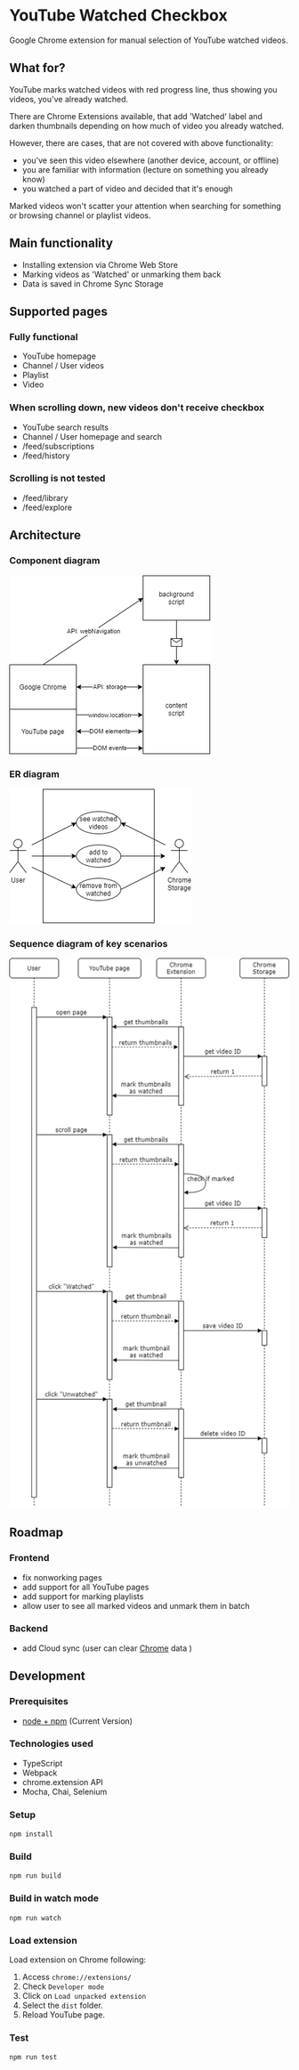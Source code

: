 # YouTube Watched Checkbox
Google Chrome extension for manual selection of YouTube watched videos.

## What for?
YouTube marks watched videos with red progress line, thus showing you videos, you've already watched.

There are Chrome Extensions available, that add 'Watched' label and darken thumbnails depending on how much of video you already watched.

However, there are cases, that are not covered with above functionality:
- you've seen this video elsewhere (another device, account, or offline)
- you are familiar with information (lecture on something you already know)
- you watched a part of video and decided that it's enough

Marked videos won't scatter your attention when searching for something or browsing channel or playlist videos.

## Main functionality
- Installing extension via Chrome Web Store
- Marking videos as 'Watched' or unmarking them back
- Data is saved in Chrome Sync Storage

## Supported pages

### Fully functional
- YouTube homepage
- Channel / User videos
- Playlist
- Video 

### When scrolling down, new videos don't receive checkbox
- YouTube search results
- Channel / User homepage and search
- /feed/subscriptions
- /feed/history

### Scrolling is not tested
- /feed/library
- /feed/explore

## Architecture

### Component diagram
![Software components](./doc/software-components.png)

### ER diagram
![ER diagram](./doc/ER-diagram.png)

### Sequence diagram of key scenarios
![Key scenarios](./doc/key-scenarios.png)

## Roadmap

### Frontend
- fix nonworking pages
- add support for all YouTube pages
- add support for marking playlists
- allow user to see all marked videos and unmark them in batch

### Backend
- add Cloud sync (user can clear [Chrome](https://chrome.google.com/sync) data )

## Development 

### Prerequisites

* [node + npm](https://nodejs.org/) (Current Version)

### Technologies used

* TypeScript
* Webpack
* chrome.extension API  
* Mocha, Chai, Selenium

### Setup

```
npm install
```

### Build

```
npm run build
```

### Build in watch mode

```
npm run watch
```

### Load extension

Load extension on Chrome following:
1. Access `chrome://extensions/`
2. Check `Developer mode`
3. Click on `Load unpacked extension`
4. Select the `dist` folder.
5. Reload YouTube page.

### Test

```
npm run test
```
